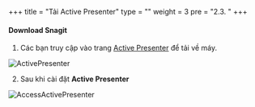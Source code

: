 +++
title = "Tải Active Presenter"
type = ""
weight = 3
pre = "2.3. "
+++

#### Download Snagit

1. Các bạn truy cập vào trang [Active Presenter](https://atomisystems.com/download/) để tải về máy.

![ActivePresenter](/images/2.prerequisite/0001-ActivePresenter.png)

2. Sau khi cài đặt **Active Presenter**

![AccessActivePresenter](/images/2.prerequisite/0002-ActivePresenter.png)